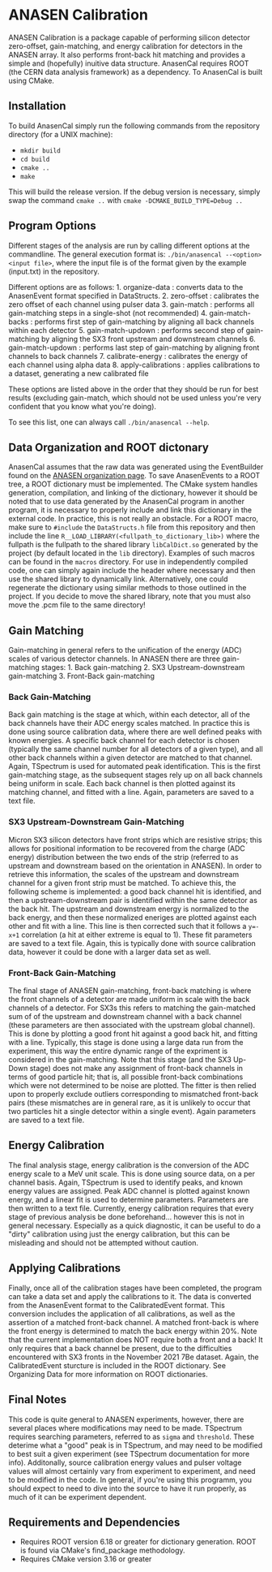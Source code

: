 # ANASEN Calibration
ANASEN Calibration is a package capable of performing silicon detector zero-offset, gain-matching, and energy calibration for detectors in the ANASEN array. It also performs front-back hit matching and provides a simple and (hopefully) inuitive data structure. AnasenCal requires ROOT (the CERN data analysis framework) as a dependency. To AnasenCal is built using CMake.

## Installation
To build AnasenCal simply run the following commands from the repository directory (for a UNIX machine):
- `mkdir build`
- `cd build`
- `cmake ..`
- `make`

This will build the release version. If the debug version is necessary, simply swap the command `cmake ..` with `cmake -DCMAKE_BUILD_TYPE=Debug ..`

## Program Options
Different stages of the analysis are run by calling different options at the commandline. The general execution format is:
`./bin/anasencal --<option> <input file>`, where the input file is of the format given by the example (input.txt) in the repository.

Different options are as follows:
	1. organize-data : converts data to the AnasenEvent format specified in DataStructs.
	2. zero-offset : calibrates the zero offset of each channel using pulser data
	3. gain-match : performs all gain-matching steps in a single-shot (not recommended)
	4. gain-match-backs : performs first step of gain-matching by aligning all back channels within each detector
	5. gain-match-updown : performs second step of gain-matching by aligning the SX3 front upstream and downstream channels
	6. gain-match-updown : performs last step of gain-matching by aligning front channels to back channels
	7. calibrate-energy : calibrates the energy of each channel using alpha data
	8. apply-calibrations : applies calibrations to a dataset, generating a new calibrated file

These options are listed above in the order that they should be run for best results (excluding gain-match, which should not be used unless you're very confident that you know what you're doing).

To see this list, one can always call `./bin/anasencal --help`.

## Data Organization and ROOT dictonary
AnasenCal assumes that the raw data was generated using the EventBuilder found on the [ANASEN organization page](https://github.com/fsu-lsu-anasen/EventBuilder_Skeleton). To save AnasenEvents to a ROOT tree, a ROOT dictionary must be implemented. The CMake system handles generation, compilation, and linking of the dictionary, however it should be noted that to use data generated by the AnasenCal program in another program, it is necessary to properly include and link this dictionary in the external code. In practice, this is not really an obstacle. For a ROOT macro, make sure to `#include` the `DataStructs.h` file from this repository and then include the line `R__LOAD_LIBRARY(<fullpath_to_dictionary_lib>)` where the fullpath is the fullpath to the shared library `libCalDict.so` generated by the project (by default located in the `lib` directory). Examples of such macros can be found in the `macros` directory. For use in independently compiled code, one can simply again include the header where necessary and then use the shared library to dynamically link. Alternatively, one could regenerate the dictionary using similar methods to those outlined in the project. If you decide to move the shared library, note that you must also move the .pcm file to the same directory!

## Gain Matching
Gain-matching in general refers to the unification of the energy (ADC) scales of various detector channels. In ANASEN there are three gain-matching stages:
	1. Back gain-matching
	2. SX3 Upstream-downstream gain-matching
	3. Front-Back gain-matching
### Back Gain-Matching
Back gain matching is the stage at which, within each detector, all of the back channels have their ADC energy scales matched. In practice this is done using source calibration data, where there are well defined peaks with known energies. A specific back channel for each detector is chosen (typically the same channel number for all detectors of a given type), and all other back channels within a given detector are matched to that channel. Again, TSpectrum is used for automated peak identification. This is the first gain-matching stage, as the subsequent stages rely up on all back channels being uniform in scale. Each back channel is then plotted against its matching channel, and fitted with a line. Again, parameters are saved to a text file.
### SX3 Upstream-Downstream Gain-Matching
Micron SX3 silicon detectors have front strips which are resistive strips; this allows for positional information to be recovered from the charge (ADC energy) distribution between the two ends of the strip (referred to as upstream and downstream based on the orientation in ANASEN). In order to retrieve this information, the scales of the upstream and downstream channel for a given front strip must be matched. To achieve this, the following scheme is implemented: a good back channel hit is identified, and then a upstream-downstream pair is identified within the same detector as the back hit. The upstream and downstream energy is normalized to the back energy, and then these normalized eneriges are plotted against each other and fit with a line. This line is then corrected such that it follows a `y=-x+1` correlation (a hit at either extreme is equal to 1). These fit parameters are saved to a text file. Again, this is typically done with source calibration data, however it could be done with a larger data set as well.
### Front-Back Gain-Matching
The final stage of ANASEN gain-matching, front-back matching is where the front channels of a detector are made uniform in scale with the back channels of a detector. For SX3s this refers to matching the gain-matched sum of of the upstream and downstream channel with a back channel (these parameters are then associated with the upstream global channel). This is done by plotting a good front hit against a good back hit, and fitting with a line. Typically, this stage is done using a large data run from the experiment, this way the entire dynamic range of the expriment is considered in the gain-matching. Note that this stage (and the SX3 Up-Down stage) does not make any assignment of front-back channels in terms of good particle hit; that is, all possible front-back combinations which were not determined to be noise are plotted. The fitter is then relied upon to properly exclude outliers corresponding to mismatched front-back pairs (these mismatches are in general rare, as it is unlikely to occur that two particles hit a single detector within a single event). Again parameters are saved to a text file.

## Energy Calibration
The final analysis stage, energy calibration is the conversion of the ADC energy scale to a MeV unit scale. This is done using source data, on a per channel basis. Again, TSpectrum is used to identify peaks, and known energy values are assigned. Peak ADC channel is plotted against known energy, and a linear fit is used to determine parameters. Parameters are then written to a text file. Currently, energy calibration requires that every stage of previous analysis be done beforehand... however this is not in general necessary. Especially as a quick diagnostic, it can be useful to do a "dirty" calibration using just the energy calibration, but this can be misleading and should not be attempted without caution.

## Applying Calibrations
Finally, once all of the calibration stages have been completed, the program can take a data set and apply the calibrations to it. The data is converted from the AnasenEvent format to the CalibratedEvent format. This conversion includes the application of all calibrations, as well as the assertion of a matched front-back channel. A matched front-back is where the front energy is determined to match the back energy within 20%. Note that the current implementation does NOT require both a front and a back! It only requires that a back channel be present, due to the difficulties encountered with SX3 fronts in the November 2021 7Be dataset. Again, the CalibratedEvent sturcture is included in the ROOT dictionary. See Organizing Data for more information on ROOT dictionaries.

## Final Notes
This code is quite general to ANASEN experiments, however, there are several places where modifications may need to be made. TSpectrum requires searching parameters, referred to as `sigma` and `threshold`. These deterime what a "good" peak is in TSpectrum, and may need to be modified to best suit a given experiment (see TSpectrum documentation for more info). Additonally, source calibration energy values and pulser voltage values will almost certainly vary from experiment to experiment, and need to be modified in the code. In general, if you're using this programm, you should expect to need to dive into the source to have it run properly, as much of it can be experiment dependent.

## Requirements and Dependencies
- Requires ROOT version 6.18 or greater for dictionary generation. ROOT is found via CMake's find_package methodology.
- Requires CMake version 3.16 or greater

